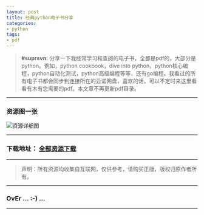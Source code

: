 ```yaml
---
layout: post
title: 经典python电子书分享
categories:
- python
tags:
- pdf
---
```


> __#suprsvn:__ 分享一下我经常学习和查阅的电子书，全都是pdf的，大部分是python。例如，python cookbook，dive into python，python核心编程，python自动化测试，python高级编程等等，还有go编程。我看过的所有电子书都会同步到连接所在的云诺网盘，喜欢的话，可以不定时来这里看看有木有您需要的pdf。本文章不再更新pdf目录。

---

### 资源图一张

![资源详细图](http://suprsvn.qiniudn.com/codelog/python-pdf.png)

---

### 下载地址： [全部资源下载](https://s.yunio.com/dms6jw)

---

> 声明：所有资源均收集自互联网，仅供参考，请购买正版，版权归原作者所有。

---

### OvEr … :-) …

---
